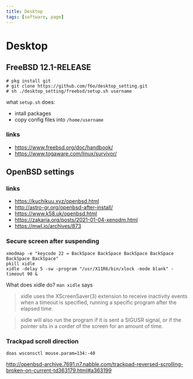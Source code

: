 ```yaml
---
title: Desktop
tags: [software, page]
---
```


# Desktop

## FreeBSD 12.1-RELEASE

```
# pkg install git
# git clone https://github.com/f6o/desktop_setting.git
# sh ./desktop_setting/freebsd/setup.sh username
```

what `setup.sh` does: 

* intall packages
* copy config files into `/home/username`

### links

* https://www.freebsd.org/doc/handbook/
* https://www.togaware.com/linux/survivor/

## OpenBSD settings

### links

* https://kuchikuu.xyz/openbsd.html
* http://astro-gr.org/openbsd-after-install/
* https://www.k58.uk/openbsd.html
* https://zakaria.org/posts/2021-01-04-xenodm.html
* https://mwl.io/archives/873

### Secure screen after suspending

```
xmodmap -e "keycode 22 = BackSpace BackSpace BackSpace BackSpace BackSpace BackSpace"
pkill xidle
xidle -delay 5 -sw -program "/usr/X11R6/bin/xlock -mode blank" -timeout 90 &
```

What does xidle do? `man xidle` says

> xidle uses the XScreenSaver(3) extension to receive inactivity events
> when a timeout is specified, running a specific program after the elapsed
> time.

> xidle will also run the program if it is sent a SIGUSR signal, or
> if the pointer sits in a corder of the screen for an amount of time.

### Trackpad scroll direction

```
doas wsconsctl mouse.param=134:-40
```

http://openbsd-archive.7691.n7.nabble.com/trackpad-reversed-scrolling-broken-on-current-td363179.html#a363199
